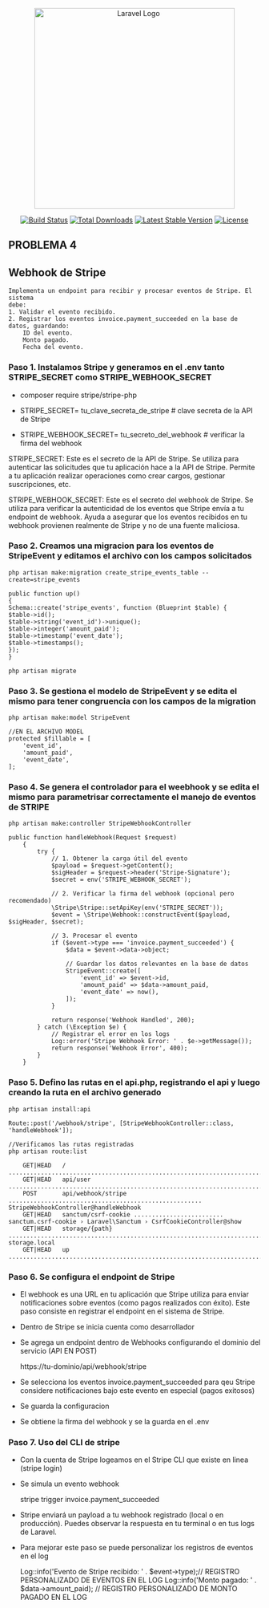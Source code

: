 <p align="center"><a href="https://laravel.com" target="_blank"><img src="https://raw.githubusercontent.com/laravel/art/master/logo-lockup/5%20SVG/2%20CMYK/1%20Full%20Color/laravel-logolockup-cmyk-red.svg" width="400" alt="Laravel Logo"></a></p>

<p align="center">
<a href="https://github.com/laravel/framework/actions"><img src="https://github.com/laravel/framework/workflows/tests/badge.svg" alt="Build Status"></a>
<a href="https://packagist.org/packages/laravel/framework"><img src="https://img.shields.io/packagist/dt/laravel/framework" alt="Total Downloads"></a>
<a href="https://packagist.org/packages/laravel/framework"><img src="https://img.shields.io/packagist/v/laravel/framework" alt="Latest Stable Version"></a>
<a href="https://packagist.org/packages/laravel/framework"><img src="https://img.shields.io/packagist/l/laravel/framework" alt="License"></a>
</p>

## PROBLEMA 4

## Webhook de Stripe

    Implementa un endpoint para recibir y procesar eventos de Stripe. El sistema
    debe:
    1. Validar el evento recibido.
    2. Registrar los eventos invoice.payment_succeeded en la base de datos, guardando:
        ID del evento.
        Monto pagado.
        Fecha del evento.

### Paso 1. Instalamos Stripe y generamos en el .env tanto STRIPE_SECRET como STRIPE_WEBHOOK_SECRET

- composer require stripe/stripe-php

- STRIPE_SECRET= tu_clave_secreta_de_stripe # clave secreta de la API de Stripe
- STRIPE_WEBHOOK_SECRET= tu_secreto_del_webhook  # verificar la firma del webhook

STRIPE_SECRET:
Este es el secreto de la API de Stripe. Se utiliza para autenticar las solicitudes que tu aplicación hace a la API de Stripe. Permite a tu aplicación realizar operaciones como crear cargos, gestionar suscripciones, etc.

STRIPE_WEBHOOK_SECRET:
Este es el secreto del webhook de Stripe. Se utiliza para verificar la autenticidad de los eventos que Stripe envía a tu endpoint de webhook. Ayuda a asegurar que los eventos recibidos en tu webhook provienen realmente de Stripe y no de una fuente maliciosa.

### Paso 2. Creamos una migracion para los eventos de StripeEvent y editamos el archivo con los campos solicitados

    php artisan make:migration create_stripe_events_table --create=stripe_events

    public function up()
    {
    Schema::create('stripe_events', function (Blueprint $table) {
    $table->id();
    $table->string('event_id')->unique();
    $table->integer('amount_paid');
    $table->timestamp('event_date');
    $table->timestamps();
    });
    }

    php artisan migrate

### Paso 3. Se gestiona el modelo de StripeEvent y se edita el mismo para tener congruencia con los campos de la migration

    php artisan make:model StripeEvent

    //EN EL ARCHIVO MODEL
    protected $fillable = [
        'event_id',
        'amount_paid',
        'event_date',
    ];

 
### Paso 4. Se genera el controlador para el weebhook y se edita el mismo para parametrisar correctamente el manejo de eventos de STRIPE

    php artisan make:controller StripeWebhookController

    public function handleWebhook(Request $request)
        {
            try {
                // 1. Obtener la carga útil del evento
                $payload = $request->getContent();
                $sigHeader = $request->header('Stripe-Signature');
                $secret = env('STRIPE_WEBHOOK_SECRET');

                // 2. Verificar la firma del webhook (opcional pero recomendado)
                \Stripe\Stripe::setApiKey(env('STRIPE_SECRET'));
                $event = \Stripe\Webhook::constructEvent($payload, $sigHeader, $secret);

                // 3. Procesar el evento
                if ($event->type === 'invoice.payment_succeeded') {
                    $data = $event->data->object;

                    // Guardar los datos relevantes en la base de datos
                    StripeEvent::create([
                        'event_id' => $event->id,
                        'amount_paid' => $data->amount_paid,
                        'event_date' => now(),
                    ]);
                }

                return response('Webhook Handled', 200);
            } catch (\Exception $e) {
                // Registrar el error en los logs
                Log::error('Stripe Webhook Error: ' . $e->getMessage());
                return response('Webhook Error', 400);
            }
        }


### Paso 5. Defino las rutas en el api.php, registrando el api y luego creando la ruta en el archivo generado

    php artisan install:api

    Route::post('/webhook/stripe', [StripeWebhookController::class, 'handleWebhook']);

    //Verificamos las rutas registradas
    php artisan route:list

        GET|HEAD   / .............................................................................................................  
        GET|HEAD   api/user ......................................................................................................  
        POST       api/webhook/stripe ...................................................... StripeWebhookController@handleWebhook  
        GET|HEAD   sanctum/csrf-cookie ......................... sanctum.csrf-cookie › Laravel\Sanctum › CsrfCookieController@show  
        GET|HEAD   storage/{path} .................................................................................. storage.local  
        GET|HEAD   up ............................................................................................................ 

### Paso 6. Se configura el endpoint de Stripe

- El webhook es una URL en tu aplicación que Stripe utiliza para enviar notificaciones sobre eventos (como pagos realizados con éxito). Este paso consiste en registrar el endpoint en el sistema de Stripe.

- Dentro de Stripe se inicia cuenta como desarrollador
- Se agrega un endpoint dentro de  Webhooks configurando el dominio del servicio (API EN POST)

    https://tu-dominio/api/webhook/stripe

- Se selecciona los eventos invoice.payment_succeeded para qeu Stripe considere notificaciones bajo este evento en especial (pagos exitosos)
- Se guarda la configuracion
- Se obtiene la firma del webhook y se la guarda en el .env

### Paso 7. Uso del CLI de stripe

- Con la cuenta de Stripe logeamos en el Stripe CLI que existe en linea (stripe login)
- Se simula un evento webhook

    stripe trigger invoice.payment_succeeded

- Stripe enviará un payload a tu webhook registrado (local o en producción). Puedes observar la respuesta en tu terminal o en tus logs de Laravel.
- Para mejorar este paso se puede personalizar los registros de eventos en el log

    Log::info('Evento de Stripe recibido: ' . $event->type);// REGISTRO PERSONALIZADO DE EVENTOS EN EL LOG
    Log::info('Monto pagado: ' . $data->amount_paid); // REGISTRO PERSONALIZADO DE MONTO PAGADO EN EL LOG

